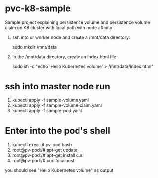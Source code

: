 # pvc-k8-sample
Sample project explaining persistence volume and  persistence volume claim on K8 cluster with local path with node affinity

1. ssh into ur worker node and create a /mnt/data directory:

   sudo mkdir /mnt/data
  
2. In the /mnt/data directory, create an index.html file:

   sudo sh -c "echo 'Hello Kubernetes volume' > /mnt/data/index.html"

# ssh into master node run
1. kubectl apply -f sample-volume.yaml
2. kubectl apply -f sample-volume-claim.yaml
3. kubectl apply -f sample-pod.yaml
# Enter into the pod's shell
1. kubectl exec -it pv-pod bash
2. root@pv-pod:/# apt-get update
3. root@pv-pod:/# apt-get install curl
4. root@pv-pod:/# curl localhost

you should see "Hello Kubernetes volume" as output
